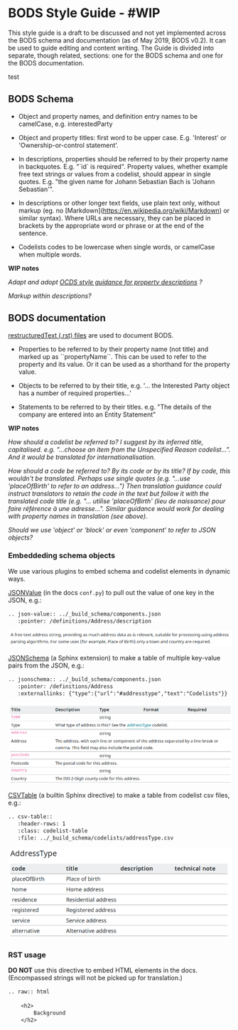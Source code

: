 # BODS Style Guide - #WIP

This style guide is a draft to be discussed and not yet implemented across the BODS schema and documentation (as of May 2019, BODS v0.2). It can be used to guide editing and content writing. The Guide is divided into separate, though related, sections: one for the BODS schema and one for the BODS documentation.

test

## BODS Schema

- Object and property names, and definition entry names to be camelCase, e.g. interestedParty

- Object and property titles: first word to be upper case. E.g. 'Interest' or 'Ownership-or-control statement'.

- In descriptions, properties should be referred to by their property name in backquotes. E.g. "\`id\` is required". Property values, whether example free text strings or values from a codelist, should appear in single quotes. E.g. "the given name for Johann Sebastian Bach is 'Johann Sebastian'".

- In descriptions or other longer text fields, use plain text only, without markup (eg. no \[Markdown\](https://en.wikipedia.org/wiki/Markdown) or similar syntax). Where URLs are necessary, they can be placed in brackets by the appropriate word or phrase or at the end of the sentence. 

- Codelists codes to be lowercase when single words, or camelCase when multiple words.

**WIP notes**

*Adapt and adopt [OCDS style guidance for property descriptions](https://ocds-standard-development-handbook.readthedocs.io/en/latest/meta/schema_style_guide.html#field-and-code-descriptions) ?*

*Markup within descriptions?*

## BODS documentation

[restructuredText (.rst) files](https://www.sphinx-doc.org/en/master/usage/restructuredtext/basics.html) are used to document BODS. 

- Properties to be referred to by their property name (not title) and marked up as \`\`propertyName\`\`. This can be used to refer to the property and its value. Or it can be used as a shorthand for the property value.

- Objects to be referred to by their title, e.g. '... the Interested Party object has a number of required properties...'

- Statements to be referred to by their titles. e.g. "The details of the company are entered into an Entity Statement"

**WIP notes**

*How should a codelist be referred to? I suggest by its inferred title, capitalised. e.g. "...choose an item from the Unspecified Reason codelist...". And it would be translated for internationalisation.*

*How should a code be referred to? By its code or by its title? If by code, this wouldn't be translated. Perhaps use single quotes (e.g. "...use 'placeOfBirth' to refer to an address...") Then translation guidance could instruct translators to retain the code in the text but follow it with the translated code title (e.g. "... utilise 'placeOfBirth' (lieu de naissance) pour faire référence à une adresse...". Similar guidance would work for dealing with property names in translation (see above).* 

*Should we use 'object' or 'block' or even 'component' to refer to JSON objects?*

### Embeddeding schema objects

We use various plugins to embed schema and codelist elements in dynamic ways.

[JSONValue](https://github.com/openownership/data-standard/blob/3766d9a55b61d2b1b5f27c37dfd5fd24f1cc9884/docs/conf.py#L186) (in the docs `conf.py`) to pull out the value of one key in the JSON, e.g.:

```
.. json-value:: ../_build_schema/components.json
   :pointer: /definitions/Address/description
```

![Screenshot: Address description from the schema rendered as a paragraph](screenshots/docs/embed_jsonpointer.png)

[JSONSchema](https://github.com/OpenDataServices/sphinxcontrib-jsonschema) (a Sphinx extension) to make a table of multiple key-value pairs from the JSON, e.g.:

```
.. jsonschema:: ../_build_schema/components.json
   :pointer: /definitions/Address
   :externallinks: {"type":{"url":"#addresstype","text":"Codelists"}}
```

![Screenshot: Address attributes and properties from the schema rendered as a table](screenshots/docs/embed_jsonschema.png)

[CSVTable](http://docutils.sourceforge.net/docs/ref/rst/directives.html#csv-table) (a builtin Sphinx directive) to make a table from codelist csv files, e.g.:

```
.. csv-table::
   :header-rows: 1
   :class: codelist-table
   :file: ../_build_schema/codelists/addressType.csv
```

![Screenshot: addressTypes codelist rendered as a table](screenshots/docs/embed_codelist.png)


### RST usage

**DO NOT** use this directive to embed HTML elements in the docs. (Encompassed strings will not be picked up for translation.)

```
.. raw:: html

    <h2>
        Background
    </h2>
```
